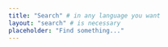 ```yaml
---
title: "Search" # in any language you want
layout: "search" # is necessary
placeholder: "Find something..."
---
```

